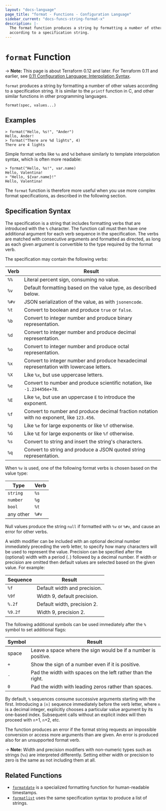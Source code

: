 ```yaml
---
layout: "docs-language"
page_title: "format - Functions - Configuration Language"
sidebar_current: "docs-funcs-string-format-x"
description: |-
  The format function produces a string by formatting a number of other values
  according to a specification string.
---
```


# `format` Function

-> **Note:** This page is about Terraform 0.12 and later. For Terraform 0.11 and
earlier, see
[0.11 Configuration Language: Interpolation Syntax](../../configuration-0-11/interpolation.html).

`format` produces a string by formatting a number of other values according
to a specification string. It is similar to the `printf` function in C, and
other similar functions in other programming languages.

```hcl
format(spec, values...)
```

## Examples

```
> format("Hello, %s!", "Ander")
Hello, Ander!
> format("There are %d lights", 4)
There are 4 lights
```

Simple format verbs like `%s` and `%d` behave similarly to template
interpolation syntax, which is often more readable:

```
> format("Hello, %s!", var.name)
Hello, Valentina!
> "Hello, ${var.name}!"
Hello, Valentina!
```

The `format` function is therefore more useful when you use more complex format
specifications, as described in the following section.

## Specification Syntax

The specification is a string that includes formatting verbs that are introduced
with the `%` character. The function call must then have one additional argument
for each verb sequence in the specification. The verbs are matched with
consecutive arguments and formatted as directed, as long as each given argument
is convertible to the type required by the format verb.

The specification may contain the following verbs:

| Verb  | Result                                                                                    |
| ----- | ----------------------------------------------------------------------------------------- |
| `%%`  | Literal percent sign, consuming no value.                                                 |
| `%v`  | Default formatting based on the value type, as described below.                           |
| `%#v` | JSON serialization of the value, as with `jsonencode`.                                    |
| `%t`  | Convert to boolean and produce `true` or `false`.                                         |
| `%b`  | Convert to integer number and produce binary representation.                              |
| `%d`  | Convert to integer number and produce decimal representation.                             |
| `%o`  | Convert to integer number and produce octal representation.                               |
| `%x`  | Convert to integer number and produce hexadecimal representation with lowercase letters.  |
| `%X`  | Like `%x`, but use uppercase letters.                                                     |
| `%e`  | Convert to number and produce scientific notation, like `-1.234456e+78`.                  |
| `%E`  | Like `%e`, but use an uppercase `E` to introduce the exponent.                            |
| `%f`  | Convert to number and produce decimal fraction notation with no exponent, like `123.456`. |
| `%g`  | Like `%e` for large exponents or like `%f` otherwise.                                     |
| `%G`  | Like `%E` for large exponents or like `%f` otherwise.                                     |
| `%s`  | Convert to string and insert the string's characters.                                     |
| `%q`  | Convert to string and produce a JSON quoted string representation.                        |

When `%v` is used, one of the following format verbs is chosen based on the value type:

| Type      | Verb  |
| --------- | ----- |
| `string`  | `%s`  |
| `number`  | `%g`  |
| `bool`    | `%t`  |
| any other | `%#v` |

Null values produce the string `null` if formatted with `%v` or `%#v`, and
cause an error for other verbs.

A width modifier can be included with an optional decimal number immediately
preceding the verb letter, to specify how many characters will be used to
represent the value. Precision can be specified after the (optional) width
with a period (`.`) followed by a decimal number. If width or precision are
omitted then default values are selected based on the given value. For example:

| Sequence | Result                       |
| -------- | ---------------------------- |
| `%f`     | Default width and precision. |
| `%9f`    | Width 9, default precision.  |
| `%.2f`   | Default width, precision 2.  |
| `%9.2f`  | Width 9, precision 2.        |

The following additional symbols can be used immediately after the `%` symbol
to set additional flags:

| Symbol | Result                                                         |
| ------ | -------------------------------------------------------------- |
| space  | Leave a space where the sign would be if a number is positive. |
| `+`    | Show the sign of a number even if it is positive.              |
| `-`    | Pad the width with spaces on the left rather than the right.   |
| `0`    | Pad the width with leading zeros rather than spaces.           |

By default, `%` sequences consume successive arguments starting with the first.
Introducing a `[n]` sequence immediately before the verb letter, where `n` is a
decimal integer, explicitly chooses a particular value argument by its
one-based index. Subsequent calls without an explicit index will then proceed
with `n`+1, `n`+2, etc.

The function produces an error if the format string requests an impossible
conversion or access more arguments than are given. An error is produced also
for an unsupported format verb.

-> **Note:** Width and precision modifiers with non-numeric types such as
strings (`%s`) are interpreted differently. Setting either width or precision to
zero is the same as not including them at all.

## Related Functions

* [`formatdate`](./formatdate.html) is a specialized formatting function for
  human-readable timestamps.
* [`formatlist`](./formatlist.html) uses the same specification syntax to
  produce a list of strings.

